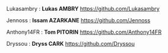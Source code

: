 Lukasambry : **Lukas AMBRY**
https://github.com/Lukasambry

Jennoss : **Issam AZARKANE**
https://github.com/Jennoss

Anthony14FR : **Tom PITORIN**
https://github.com/Anthony14FR

Dryssou : **Dryss CARK**
https://github.com/Dryssou
